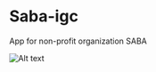 Saba-igc
========

App for non-profit organization SABA


![Alt text](https://github.com/aftabnaqvi/Saba-igc/blob/master/Saba-Demo.gif "cc-flow.jpeg")
